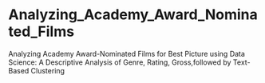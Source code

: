 # Analyzing_Academy_Award_Nominated_Films
Analyzing Academy Award-Nominated Films for Best Picture using Data Science: A Descriptive Analysis of Genre, Rating, Gross,followed by Text-Based Clustering
